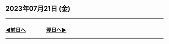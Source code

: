 ## 2023年07月21日 (金)

---

### [◀️前日へ](https://github.com/yuasys/chatty-journal/blob/main/2023/07/2023-07-20.md)&emsp;&emsp;&emsp;&emsp;[翌日へ▶️](https://github.com/yuasys/chatty-journal/blob/main/2023/07/2023-07-22.md)

---


